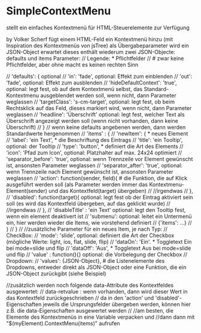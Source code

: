 # SimpleContextMenu
stellt ein einfaches Kontextmenü für HTML-Steuerelemente zur Verfügung

by Volker Scherf
fügt einem HTML-Feld ein Kontextmenü hinzu
(mit Inspiration des Kontextmenüs von jsTree)
als Übergabeparameter wird ein JSON-Object erwartet
dieses enthält wiederum zwei JSON-Objecte: defaults und items
Parameter:
// Legende:  * Pflichtfelder
//           # zwar keine Pflichtfelder, aber ohne macht es keinen rechten Sinn

// 'defaults': {                                optional
//  'in': 'fade',                               optional: Effekt zum einblenden
//  'out': 'fade',                              optional: Effekt zum ausblenden
//  'hideDefaultContext': 'true',               optional: legt fest, ob auf dem Kontextmenü selbst, das Standard-Kontextmenu ausgeblendet werden soll, wenn nicht, dann Parameter weglassen
//  'targetClass': 's-cm-target',               optional: legt fest, ob beim Rechtsklick auf das Feld, dieses markiert wird, wenn nicht, dann Parameter weglassen
//  'headline': 'Überschrift'                   optional: legt fest, welcher Text als Überschrift angezeigt werden soll (wenn nicht vorhanden, dann keine Überschrift)
// }
// wenn keine defaults angebenen werden, dann werden Standardwerte hergenommen
// 'items' : {
//  'newItem': {                                * neues Element   
//      'label': 'ein Text',                    * die Beschriftung des Eintrags
//      'title': 'ein Tooltip',                 optional: der Tooltip
//      'type': 'button',                       * definiert die Art des Elements
//      'icon': 'Pfad zum Icon',                optional: Platzhalter auf max. 24x24 optimiert
//      'separator_before': 'true',             optional: wenn Trennzeile vor Element gewünscht ist, ansonsten Parameter weglassen
//      'separator_after': 'true',              optional: wenn Trennzeile nach Element gewünscht ist, ansonsten Parameter weglassen
//      'action': function(sender, field){      # die Funktion, die auf Klick ausgeführt werden soll (als Parameter werden immer das Kontextmenu-Element(sender) und das Kontextfeld(target) übergeben)
//                      //irgendwas
//                  },
//      'disabled': function(target){           optional: legt fest ob der Eintrag aktiviert sein soll (es wird das Kontextfeld übergeben, auf das geklickt wurde)
//                      //irgendwas
//                  },
//      'disableTitle' : 'ein Text'             optional: legt den Tooltip fest, wenn ein element deaktivert ist
//      'submenu':                              optional: leitet ein Untermenü ein, hier werden wieder die Items, wie vorstehend definiert
//          {'items': ...}
//  }
// }
//
//zusätzliche Parameter für ein neues Item, je nach Typ:
// CheckBox:
//      'mode': 'slide',                        optional: definiert die Art der Checkbox (mögliche Werte: light, ios, flat, slide, flip)
//      'dataOn': 'Ein'.                        * Toggletext Ein bei mode=slide und flip
//      'dataOff': 'Aus',                       * Toggletext Aus bei mode=slide und flip
//      'value' : function(){}                  optional: die Vorbelegung der Checkbox
// Dropdown:
//      'values': {JSON-Object},                # die Listenelemente des Dropdowns, entweder direkt als JSON-Object oder eine Funktion, die ein JSON-Object zurückgibt (siehe Beispiel)


//zusätzlich werden noch folgende data-Attribute des Kontextfeldes ausgewertet:
// data-retvalue   : wenn vorhanden, dann wird dieser Wert in das Kontextfeld zurückgeschrieben
// da in den 'action' und 'disabled'-Eigenschaften jeweils die Ursprungsfelder übergeben werden, können hier z.B. die data-Eigenschaften ausgewertet werden
//
//am besten, die Elemente des Kontextmenüs in eine Variable verpacken und
//dann dann mit "$(myElement).ContextMenu(items)" aufrufen
